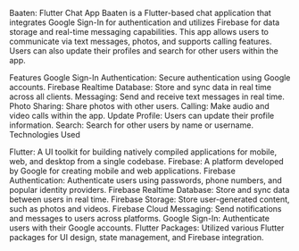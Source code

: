 Baaten: Flutter Chat App
Baaten is a Flutter-based chat application that integrates Google Sign-In for authentication and utilizes Firebase for data storage and real-time messaging capabilities. This app allows users to communicate via text messages, photos, and supports calling features. Users can also update their profiles and search for other users within the app.

Features
Google Sign-In Authentication: Secure authentication using Google accounts.
Firebase Realtime Database: Store and sync data in real time across all clients.
Messaging: Send and receive text messages in real time.
Photo Sharing: Share photos with other users.
Calling: Make audio and video calls within the app.
Update Profile: Users can update their profile information.
Search: Search for other users by name or username.
Technologies Used

Flutter: A UI toolkit for building natively compiled applications for mobile, web, and desktop from a single codebase.
Firebase: A platform developed by Google for creating mobile and web applications.
Firebase Authentication: Authenticate users using passwords, phone numbers, and popular identity providers.
Firebase Realtime Database: Store and sync data between users in real time.
Firebase Storage: Store user-generated content, such as photos and videos.
Firebase Cloud Messaging: Send notifications and messages to users across platforms.
Google Sign-In: Authenticate users with their Google accounts.
Flutter Packages: Utilized various Flutter packages for UI design, state management, and Firebase integration.
